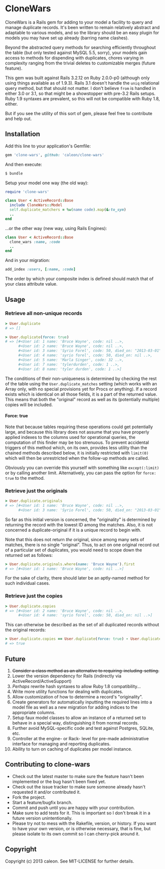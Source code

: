 # CloneWars

CloneWars is a Rails gem for adding to your model a facility to query and manage duplicate records. It's been written to remain relatively abstract and adaptable to various models, and so the library should be an easy plugin for models you may have set up already (barring name clashes).

Beyond the abstracted query methods for searching efficiently throughout the table (but only tested against MySQL 5.5, sorry), your models gain access to methods for dispending with duplicates, chores varying in complexity ranging from the trivial deletes to customizable merges (future feature).

This gem was built against Rails 3.2.12 on Ruby 2.0.0-p0 (although only using things available as of 1.9.3). Rails 3.1 doesn't handle the `uniq` relational
query method, but that should not matter. I don't believe `from` is handled in either 3.0 or 3.1, so that might be a showstopper with pre-3.2 Rails setups. Ruby 1.9 syntaxes are prevalent, so this will not be compatible with Ruby 1.8, either.

But if you see the utility of this sort of gem, please feel free to contribute and help out.


## Installation

Add this line to your application's Gemfile:

```ruby
gem 'clone-wars', github: 'caleon/clone-wars'
```

And then execute:

```bash
$ bundle
```

Setup your model one way (the old way):

```ruby
require 'clone-wars'

class User < ActiveRecord::Base
  include CloneWars::Model
  self.duplicate_matchers = %w(name code).map(&:to_sym)
  ..
end
```

...or the other way (new way, using Rails Engines):

```ruby
class User < ActiveRecord::Base
  clone_wars :name, :code
  ..
end
```

And in your migration:

```ruby
add_index :users, [:name, :code]
```

The order by which your composite index is defined should match that of your class attribute value.

## Usage

### Retrieve all non-unique records

```ruby
> User.duplicate
# => []

> User.duplicate(force: true)
# => [#<User id: 1 name: 'Bruce Wayne', code: nil ..>,
      #<User id: 2 name: 'Bruce Wayne', code: nil ..>,
      #<User id: 3 name: 'Syrio Forel', code: 50, died_on: "2013-03-01" ..>,
      #<User id: 4 name: 'syrio forel', code: 50, died_on: nil ..>,
      #<User id: 5 name: 'Marla Singer', code: 32 ..>,
      #<User id: 7 name: 'tylerdurden', code: 1 ..>,
      #<User id: 8 name: 'tyler durden', code: 1 ..>]
```

The conditions of their non-uniqueness is determined by checking the rest of the table using the `User.duplicate_matches` setting (which works with an Array only, with no special provisions yet for Procs or anything). If a record exists which is identical on all those fields, it is a part of the returned value. This means that both the "original" record as well as its (potentially multiple) copies will be included.

#### Force: true

Note that because tables requiring these operations could get potentially large, and because this library does not assume that you have properly applied indexes to the columns used for operational queries, the computation of this finder may be too strenuous. To prevent accidental triggers of this method which, on its own, provides less utility than the chained methods described below, it is initially restricted with `limit(0)` which will then be unrestricted when the follow-up methods are called.

Obviously you can override this yourself with something like `except(:limit)` or by calling another limit. Alternatively, you can pass the option for `force: true` to the method.


### Retrieve just the originals

```ruby
> User.duplicate.originals
# => [#<User id: 1 name: 'Bruce Wayne', code: nil ..>,
      #<User id: 3 name: 'Syrio Forel', code: 50, died_on: "2013-03-01" ..>]
```

So far as this initial version is concerned, the "originality" is determined by returning the record with the lowest ID among the matches. Also, it is not concerned a duplicate-original if it is a unique record to begin with.

Note that this does not return *the* original, since among many sets of matches, there is no single "original". Thus, to act on one original record out of a particular set of duplicates, you would need to scope down the returned set as follows:

```ruby
> User.duplicate.originals.where(name: 'Bruce Wayne').first
# => [#<User id: 1 name: 'Bruce Wayne', code: nil ..>]
```

For the sake of clarity, there should later be an aptly-named method for such individual cases.


### Retrieve just the copies

```ruby
> User.duplicate.copies
# => [#<User id: 2 name: 'Bruce Wayne', code: nil ..>,
      #<User id: 4 name: 'syrio forel', code: 50, died_on: nil ..>]
```

This can otherwise be described as the set of all duplicated records without the original records:

```ruby
> User.duplicate.copies == User.duplicate(force: true) - User.duplicate.originals
# => true
```

## Future

1. ~~Consider a class method as an alternative to requiring-including-setting.~~
2. Lower the version dependency for Rails (indirectly via ActiveRecord/ActiveSupport)
3. *Perhaps* rewrite hash syntaxes to allow Ruby 1.8 compatibility...
4. Write more utility functions for dealing with duplicates.
5. Allow customization of how to determine a record's "originality".
6. Create generators for automatically inputting the required lines into a model file as well as a new migration for adding indices to the appropriate columns.
7. Setup faux model classes to allow an instance of a returned set to behave in a special way, distinguishing it from normal records.
8. Further avoid MySQL-specific code and test against Postgres, SQLite, etc.
9. Controller at the engine- or Rack- level for pre-made administrative interface for managing and reporting duplicates.
10. Ability to turn on caching of duplicates per model instance.

## Contributing to clone-wars

* Check out the latest master to make sure the feature hasn't been implemented or the bug hasn't been fixed yet.
* Check out the issue tracker to make sure someone already hasn't requested it and/or contributed it.
* Fork the project.
* Start a feature/bugfix branch.
* Commit and push until you are happy with your contribution.
* Make sure to add tests for it. This is important so I don't break it in a future version unintentionally.
* Please try not to mess with the Rakefile, version, or history. If you want to have your own version, or is otherwise necessary, that is fine, but please isolate to its own commit so I can cherry-pick around it.

## Copyright

Copyright (c) 2013 caleon. See MIT-LICENSE for further details.
